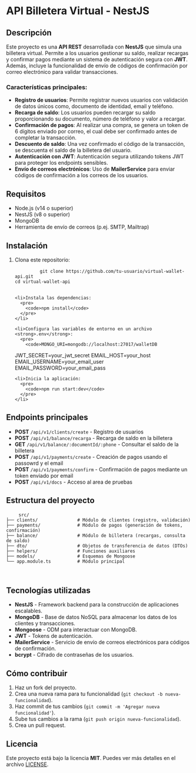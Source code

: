 <!DOCTYPE html>
<html lang="en">
<head>
  <meta charset="UTF-8">
  <meta name="viewport" content="width=device-width, initial-scale=1.0">
  <title>Virtual Wallet API - NestJS</title>
</head>
<body>

  <h1>API Billetera Virtual - NestJS</h1>

  <h2>Descripción</h2>
  <p>
    Este proyecto es una <strong>API REST</strong> desarrollada con <strong>NestJS</strong> que simula una billetera virtual. 
    Permite a los usuarios gestionar su saldo, realizar recargas y confirmar pagos mediante un sistema de autenticación segura con <strong>JWT</strong>. 
    Además, incluye la funcionalidad de envío de códigos de confirmación por correo electrónico para validar transacciones.
  </p>

  <h3>Características principales:</h3>
  <ul>
    <li><strong>Registro de usuarios</strong>: Permite registrar nuevos usuarios con validación de datos únicos como, documento de identidad, email y teléfono.</li>
    <li><strong>Recarga de saldo</strong>: Los usuarios pueden recargar su saldo proporcionando su documento, número de teléfono y valor a recargar.</li>
    <li><strong>Confirmación de pagos</strong>: Al realizar una compra, se genera un token de 6 dígitos enviado por correo, el cual debe ser confirmado antes de completar la transacción.</li>
    <li><strong>Descuento de saldo</strong>: Una vez confirmado el código de la transacción, se descuenta el saldo de la billetera del usuario.</li>
    <li><strong>Autenticación con JWT</strong>: Autenticación segura utilizando tokens JWT para proteger los endpoints sensibles.</li>
    <li><strong>Envío de correos electrónicos</strong>: Uso de <strong>MailerService</strong> para enviar códigos de confirmación a los correos de los usuarios.</li>
  </ul>

  <h2>Requisitos</h2>
  <ul>
    <li>Node.js (v14 o superior)</li>
    <li>NestJS (v8 o superior)</li>
    <li>MongoDB</li>
    <li>Herramienta de envío de correos (p.ej. SMTP, Mailtrap)</li>
  </ul>

  <h2>Instalación</h2>
  <ol>
    <li>Clona este repositorio:
      <pre>
        <code>git clone https://github.com/tu-usuario/virtual-wallet-api.git
cd virtual-wallet-api</code>
      </pre>
    </li>

    <li>Instala las dependencias:
      <pre>
        <code>npm install</code>
      </pre>
    </li>

    <li>Configura las variables de entorno en un archivo <strong>.env</strong>:
      <pre>
        <code>MONGO_URI=mongodb://localhost:27017/walletDB

JWT_SECRET=your_jwt_secret
EMAIL_HOST=your_host
EMAIL_USERNAME=your_email_user
EMAIL_PASSWORD=your_email_pass</code>
</pre>
</li>

    <li>Inicia la aplicación:
      <pre>
        <code>npm run start:dev</code>
      </pre>
    </li>

  </ol>

  <h2>Endpoints principales</h2>
  <ul>
    <li><strong>POST</strong> <code>/api/v1/clients/create</code> - Registro de usuarios</li>
    <li><strong>POST</strong> <code>/api/v1/balance/recarga</code> - Recarga de saldo en la billetera</li>
    <li><strong>GET</strong> <code>/api/v1/balance/:documentId/:phone</code> - Consultar el saldo de la billetera</li>
    <li><strong>POST</strong> <code>/api/v1/payments/create</code> - Creación de pagos usando el passowrd y el email</li>
    <li><strong>POST</strong> <code>/api/v1/payments/confirm</code> - Confirmación de pagos mediante un token enviado por email</li>
    <li><strong>POST</strong> <code>/api/v1/docs</code> - Acceso al area de pruebas</li>
  </ul>

  <h2>Estructura del proyecto</h2>
  <pre>
    <code>src/
├── clients/               # Módulo de clientes (registro, validación)
├── payments/              # Módulo de pagos (generación de tokens, confirmación)
├── balance/               # Módulo de billetera (recargas, consulta de saldo)
├── dto/                   # Objetos de transferencia de datos (DTOs)
├── helpers/               # Funciones auxiliares
├── models/                # Esquemas de Mongoose
└── app.module.ts          # Módulo principal
    </code>
  </pre>

  <h2>Tecnologías utilizadas</h2>
  <ul>
    <li><strong>NestJS</strong> - Framework backend para la construcción de aplicaciones escalables.</li>
    <li><strong>MongoDB</strong> - Base de datos NoSQL para almacenar los datos de los clientes y transacciones.</li>
    <li><strong>Mongoose</strong> - ODM para interactuar con MongoDB.</li>
    <li><strong>JWT</strong> - Tokens de autenticación.</li>
    <li><strong>MailerService</strong> - Servicio de envío de correos electrónicos para códigos de confirmación.</li>
    <li><strong>bcrypt</strong> - Cifrado de contraseñas de los usuarios.</li>
  </ul>

  <h2>Cómo contribuir</h2>
  <ol>
    <li>Haz un fork del proyecto.</li>
    <li>Crea una nueva rama para tu funcionalidad (<code>git checkout -b nueva-funcionalidad</code>).</li>
    <li>Haz commit de tus cambios (<code>git commit -m 'Agregar nueva funcionalidad'</code>).</li>
    <li>Sube tus cambios a la rama (<code>git push origin nueva-funcionalidad</code>).</li>
    <li>Crea un pull request.</li>
  </ol>

  <h2>Licencia</h2>
  <p>Este proyecto está bajo la licencia <strong>MIT</strong>. Puedes ver más detalles en el archivo <a href="LICENSE">LICENSE</a>.</p>

</body>
</html>
